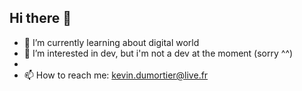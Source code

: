 ## Hi there 👋


- 🌱 I’m currently learning about digital world
- 🤔 I’m interested in dev, but i'm not a dev at the moment (sorry ^^)
- 
- 📫 How to reach me: kevin.dumortier@live.fr
